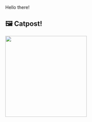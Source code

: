 Hello there!



## 🖼️ Catpost!

<sub>
    <img src="https://cdn2.thecatapi.com/images/dRkmqwgiQ.jpg" height="256">
</sub>

